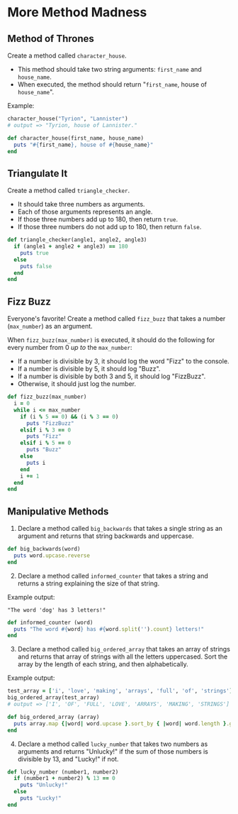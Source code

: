 # More Method Madness

## Method of Thrones

Create a method called `character_house`.
* This method should take two string arguments: `first_name` and `house_name`.
* When executed, the method should return "`first_name`, house of `house_name`".

Example:
```ruby
character_house("Tyrion", "Lannister")
# output => "Tyrion, house of Lannister."
```
```ruby
def character_house(first_name, house_name)
  puts "#{first_name}, house of #{house_name}"
end
```

## Triangulate It

Create a method called `triangle_checker`.
* It should take three numbers as arguments.
* Each of those arguments represents an angle.
* If those three numbers add up to 180, then return `true`.
* If those three numbers do not add up to 180, then return `false`.

```ruby
def triangle_checker(angle1, angle2, angle3)
  if (angle1 + angle2 + angle3) == 180
    puts true
  else
    puts false
  end
end
```

## Fizz Buzz

Everyone's favorite! Create a method called `fizz_buzz` that takes a number (`max_number`) as an argument.

When `fizz_buzz(max_number)` is executed, it should do the following for every number from 0 *up to* the `max_number`:
* If a number is divisible by 3, it should log the word "Fizz" to the console.
* If a number is divisible by 5, it should log "Buzz".
* If a number is divisible by both 3 and 5, it should log "FizzBuzz".
* Otherwise, it should just log the number.
```ruby
def fizz_buzz(max_number)
  i = 0
  while i <= max_number
    if (i % 5 == 0) && (i % 3 == 0)
      puts "FizzBuzz"
    elsif i % 3 == 0
      puts "Fizz"
    elsif i % 5 == 0
      puts "Buzz"
    else
      puts i
    end
    i += 1
  end
end
```

## Manipulative Methods

1. Declare a method called `big_backwards` that takes a single string as an argument and returns that string backwards and uppercase.

```ruby
def big_backwards(word)
  puts word.upcase.reverse
end
```

2. Declare a method called `informed_counter` that takes a string and returns a string explaining the size of that string.

Example output:
```
"The word 'dog' has 3 letters!"
```
```ruby
def informed_counter (word)
  puts "The word #{word} has #{word.split('').count} letters!"
end
```

3. Declare a method called `big_ordered_array` that takes an array of strings and returns that array of strings with all the letters uppercased. Sort the array by the length of each string, and then alphabetically.

Example output:
```ruby
test_array = ['i', 'love', 'making', 'arrays', 'full', 'of', 'strings']
big_ordered_array(test_array)
# output => ['I', 'OF', 'FULL', 'LOVE', 'ARRAYS', 'MAKING', 'STRINGS']
```
```ruby
def big_ordered_array (array)
  puts array.map {|word| word.upcase }.sort_by { |word| word.length }.group_by(&:length).map{ |iterate, array| array.sort}.flatten
end
```

4. Declare a method called `lucky_number` that takes two numbers as arguments and returns "Unlucky!" if the sum of those numbers is divisible by 13, and "Lucky!" if not.

```ruby
def lucky_number (number1, number2)
  if (number1 + number2) % 13 == 0
    puts "Unlucky!"
  else
    puts "Lucky!"
end
```
